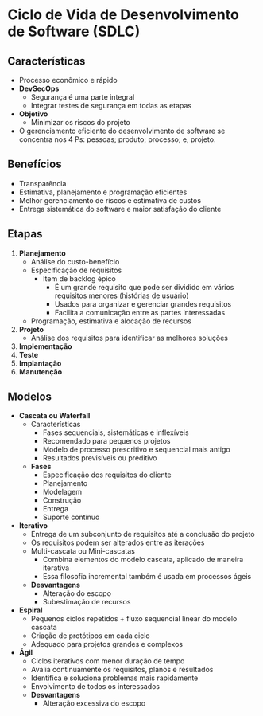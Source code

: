 # Ciclo de Vida de Desenvolvimento de Software (SDLC)

## Características

- Processo econômico e rápido
- **DevSecOps**
  - Segurança é uma parte integral
  - Integrar testes de segurança em todas as etapas
- **Objetivo**
  - Minimizar os riscos do projeto
- O gerenciamento eficiente do desenvolvimento de software se concentra nos 4 Ps: pessoas; produto; processo; e, projeto.

## Benefícios

- Transparência
- Estimativa, planejamento e programação eficientes
- Melhor gerenciamento de riscos e estimativa de custos
- Entrega sistemática do software e maior satisfação do cliente

## Etapas

1. **Planejamento**
   - Análise do custo-benefício
   - Especificação de requisitos
     - Item de backlog épico
       - É um grande requisito que pode ser dividido em vários requisitos menores (histórias de usuário)
       - Usados para organizar e gerenciar grandes requisitos
       - Facilita a comunicação entre as partes interessadas
   - Programação, estimativa e alocação de recursos
2. **Projeto**
   - Análise dos requisitos para identificar as melhores soluções
3. **Implementação**
4. **Teste**
5. **Implantação**
6. **Manutenção**

## Modelos

- **Cascata ou Waterfall**
  - Características
    - Fases sequenciais, sistemáticas e inflexíveis
    - Recomendado para pequenos projetos
    - Modelo de processo prescritivo e sequencial mais antigo
    - Resultados previsíveis ou preditivo
  - **Fases**
    - Especificação dos requisitos do cliente
    - Planejamento
    - Modelagem
    - Construção
    - Entrega
    - Suporte contínuo
- **Iterativo**
  - Entrega de um subconjunto de requisitos até a conclusão do projeto
  - Os requisitos podem ser alterados entre as iterações
  - Multi-cascata ou Mini-cascatas
    - Combina elementos do modelo cascata, aplicado de maneira iterativa
    - Essa filosofia incremental também é usada em processos ágeis
  - **Desvantagens**
    - Alteração do escopo
    - Subestimação de recursos
- **Espiral**
  - Pequenos ciclos repetidos + fluxo sequencial linear do modelo cascata
  - Criação de protótipos em cada ciclo
  - Adequado para projetos grandes e complexos
- **Ágil**
  - Ciclos iterativos com menor duração de tempo
  - Avalia continuamente os requisitos, planos e resultados
  - Identifica e soluciona problemas mais rapidamente
  - Envolvimento de todos os interessados
  - **Desvantagens**
    - Alteração excessiva do escopo
